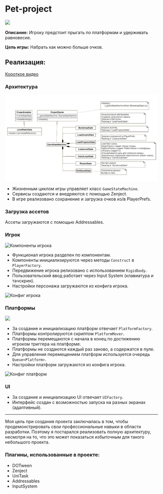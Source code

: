 
# Pet-project

![](https://github.com/AlekseiMaiorov/Keep-Balance-Ball-3D/blob/6d5ae8ecd60ca81f897c1f583d6262c6152c8572/Readme_Images/Keep_Balance_Ball_3D.gif)

**Описание:**
Игроку предстоит прыгать по платформам и удерживать равновесие.

**Цель игры:**
Набрать как можно больше очков.

## Реализация:
[Короткое видео](https://youtu.be/hNgIh3W-AME)

### Архитектура

![](Readme_Images/1.png "Жизненный цикл игры")

* Жизненным циклом игры управляет класс `GameStateMachine`.
* Сервисы создаются и внедряются с помощью Zenject.
* В игре реализовано сохранение и загрузка очков из/в PlayerPrefs.

### Загрузка ассетов
Ассеты загружаются с помощью Addressables.

### Игрок

<img height="300" src="https://github.com/AlekseiMaiorov/Keep-Balance-Ball-3D/blob/6d5ae8ecd60ca81f897c1f583d6262c6152c8572/Readme_Images/3.PNG" title="Компоненты игрока"/>

* Функционал игрока разделен по компонентам.
* Компоненты инициализируются через методы `Construct` в `PlayerFactory`.
* Передвижение игрока релизовано с использованием `Rigidbody`.
* Пользовательский ввод работает через Input System (клавиатура и тачскрин).
* Настройки персонажа загружаются из конфига игрока.

<img height="300" src="https://github.com/AlekseiMaiorov/Keep-Balance-Ball-3D/blob/6d5ae8ecd60ca81f897c1f583d6262c6152c8572/Readme_Images/5.PNG" title="Конфиг игрока"/>

### Платформы

![](https://github.com/AlekseiMaiorov/Keep-Balance-Ball-3D/blob/6d5ae8ecd60ca81f897c1f583d6262c6152c8572/Readme_Images/4.gif)

* За создание и инициализацию платформ отвечает `PlatformFactory`.
* Платформы контролируются скриптом `PlatformMover`. 
* Платформы перемещаются с начала в конец по достижению игроком триггера на платформе.
* Платформы не создаются каждый раз заново, а содержатся в пуле.
* Для управления перемещением платформ используется очередь `Queue<Platform>`.
* Настройки платформ загружаются из конфига игрока.

<img height="300" src="https://github.com/AlekseiMaiorov/Keep-Balance-Ball-3D/blob/6d5ae8ecd60ca81f897c1f583d6262c6152c8572/Readme_Images/2.PNG" title="Конфиг платформ"/>

### UI

* За создание и инициализацию UI отвечает `UIFactory`.
* Интерфейс создан с возможностью запуска на разных экранах (адаптивный).


-----
Моя цель при создания проекта заключалась в том, чтобы продемонстрировать свои профессиональные навыки в области разработки.
Поэтому я постарался реализовать полную архитектуру, несмотря на то, что это может показаться избыточным для такого небольшого проекта.

### Плагины, использованные в проекте:
* DOTween
* Zenject
* UniTask
* Addressables
* InputSystem